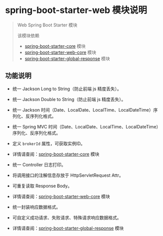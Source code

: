 # spring-boot-starter-web 模块说明

> Web Spring Boot Starter 模块
>
> 该模块依赖
> * [spring-boot-starter-core](../spring-boot-starter-core/README.md) 模块
> * [spring-boot-starter-web-core](../spring-boot-starter-web-core/README.md) 模块
> * [spring-boot-starter-global-response](../spring-boot-starter-global-response/README.md) 模块

## 功能说明

* 统一 Jackson Long to String（防止前端 js 精度丢失）。
* 统一 Jackson Double to String（防止前端 js 精度丢失）。
* 统一 Jackson 时间（Date、LocalDate、LocalTime、LocalDateTime）序列化、反序列化格式。
* 统一 Spring MVC 时间（Date、LocalDate、LocalTime、LocalDateTime）序列化、反序列化格式。
* 定义 `brokerId` 属性，可获取实例ID。
* 详情请查阅：[spring-boot-starter-core](../spring-boot-starter-core/README.md) 模块


* 统一 Controller 日志打印。
* 将调用接口的注解信息存放于 HttpServletRequest Attr。
* 可重复读取 Response Body。
* 详情请查阅：[spring-boot-starter-web-core](../spring-boot-starter-web-core/README.md) 模块


* 统一封装响应数据格式。
* 可自定义成功请求、失败请求、特殊请求响应数据格式。
* 详情请查阅：[spring-boot-starter-global-response](../spring-boot-starter-global-response/README.md) 模块

